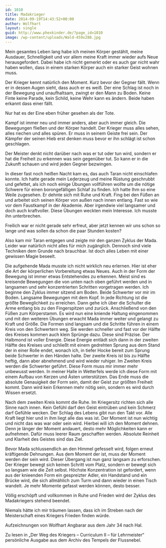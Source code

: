 ```yaml
---
id: 1010
title: Madakrieger
date: 2014-09-19T14:43:52+00:00
author: Wolfhart
layout: single
guid: http://www.phexkinder.de/?page_id=1010
image: /wp-content/uploads/Wald-459x288.jpg
---
```

Mein gesamtes Leben lang habe ich meinen Körper gestählt, meine Ausdauer, Schnelligkeit und vor allem meine Kraft immer wieder aufs Neue herausgefordert. Dabei habe ich nicht gemerkt oder es auch gar nicht wahr haben wollen, dass in einem starken Körper auch ein starker Geist wohnen muss.
  
Der Krieger kennt natürlich den Moment. Kurz bevor der Gegner fällt. Wenn er in dessen Augen sieht, dass auch er es weiß. Der eine Schlag ist noch in der Bewegung und unaufhaltsam, zwingt er den Mann zu Boden. Keine Finte keine Parade, kein Schild, keine Wehr kann es ändern. Beide haben erkannt dass einer fällt.

Nur hat es der Eine eben früher gesehen als der Tote.

Kampf ist immer neu und immer anders, aber auch immer gleich. Die Bewegungen fließen und der Körper handelt. Der Krieger muss alles sehen, alles riechen und alles spüren. Er muss in seinem Geiste frei sein. Der Kämpfer der seinen Hieb erst denken muss bevor er ihn schlägt ist schon geschlagen.
  
Der Meister denkt nicht darüber nach was er tut oder tun wird, sondern er hat die Freiheit zu erkennen was sein gegenüber tut. So kann er in die Zukunft schauen und wird jeden Gegner bezwingen.
  
In dieser fast noch heißen Nacht kam es, das auch Taran nicht einschlafen konnte. Ich hatte gerade mein Lederzeug und meine Rüstung geschrubbt und gefettet, als ich noch einige Übungen vollführen wollte um die nötige Schwere für einen borongefälligen Schlaf zu finden. Ich hatte Ihm so eine Weile zugesehen. Er dehnte sich mit Ruhe und Kraft. Fing bei den Füßen an und arbeitet sich seinen Körper von außen nach innen entlang. Fast so wie vor dem Faustkampf in der Akademie. Aber irgendwie viel langsamer und doch auch kraftvoller. Diese Übungen weckten mein Interesse. Ich musste ihn unterbrechen.
  
Freilich war er nicht gerade sehr erfreut, aber jetzt kennen wir uns schon so lange und was sollen da schon die paar Stunden kosten?
  
Also kam mir Taran entgegen und zeigte mir den ganzen Zyklus der Mada. Leider war natürlich nicht alles für mich zugänglich. Dennoch sind viele Techniken dem Grunde nach brauchbar. Ist doch alles Leben mit einer gewissen Magie beseelt.

Die aufgehende Mada musste ich nicht wirklich neu erlernen. Hier ist eher die Art der körperlichen Vorbereitung etwas Neues. Auch in der Form der Bewegung ist immer etwas Entstehendes zu erkennen. Meist sind es kreisende Bewegungen die von unten nach oben geführt werden und in langsamen und sehr konzentrierten Schritten vorgetragen werden. Ich beginne den Zyklus immer sitzend am Boden. Beide Schwerter vor mir im Boden. Langsame Bewegungen mit dem Kopf. In jede Richtung ist die größte Beweglichkeit zu erreichen. Dann gehe ich über die Schulter die Arme entlang bis zu den Fingerspitzen und zurück. Anschließend von den Füßen zum Körperstamm. Es wird nun eine kniende Haltung eingenommen und mit den weiteren Übungen erwacht Mada immer weiter und gelangt zu Kraft und Größe. Die Formen sind langsam und die Schritte führen in einem Kreis von den Schwertern weg. Sie werden schneller und fast vor der Hälfte des Kreises kommen auch klein Sprünge dazu. Diese sind Präzise. Der Halbmond ist voller Energie. Diese Energie entlädt sich dann in der zweiten Hälfte des Kreises und schließt mit einem gedrehten Sprung aus dem Stand der in einer Rolle endet, wonach ich, in tiefer Hocke bereit zum Sprung beide Schwerter in den Händen halte. Der zweite Kreis ist bis zu Hälfte heftig, dann aber abnehmend und wird wieder ruhiger. Im Zweiten Kreis werden die Schwerter geführt. Diese Form muss mir immer mehr unbewusst werden. In meiner Halle in Wetterfels werde ich diese Form mit einem Aufbau von Kerzen und Ästen unterstützen. Das Ende muss die absolute Genauigkeit der Form sein, damit der Geist zur größten Freiheit kommt. Dann wird kein Erkennen mehr nötig sein, sondern es wird durch Wissen ersetzt.

Nach dem zweiten Kreis kommt die Ruhe. Im Kriegersitz richten sich alle Sinne nach innen. Kein Gefühl darf den Geist eintrüben und kein Schmerz darf Gefühle wecken. Der Schlag des Lebens gibt nun den Takt vor. Alle Kraft liegt hier und in ihm liegt alle das was ist. Der Moment ist nun wichtig und nicht das was war oder sein wird. Hierbei will ich den Moment dehnen. Denn je länger der Moment andauert, desto mehr Möglichkeiten kann er aufnehmen. Dafür muss leerer Raum geschaffen werden. Absolute Reinheit und Klarheit des Geistes sind das Ziel.

Bevor Mada schlussendlich an den Himmel gefesselt wird, folgen erneut kräftigende Dehnungen. Aus dem Moment der ist, muss der Moment werden der sein wird. Dieser Übergang ist nun ganz langsam zu erforschen. Der Krieger bewegt sich keinen Schritt vom Platz, sondern er bewegt sich so langsam wie die Zeit selbst. Höchste Konzentration ist gefordert, wenn aus der knieenden Form ein gespreizter Adler, ein Handstand und ein Brücke wird, die sich allmählich zum Turm und dann wieder in einen Tisch wandelt. Je mehr Momente gefasst werden können, desto besser.
  
Völlig erschöpft und vollkommen in Ruhe und Frieden wird der Zyklus des Madakriegers stehend beendet.
  
Niemals hätte ich mir träumen lassen, dass ich im Streben nach der Meisterschaft eines Kriegers Frieden finden würde.

Aufzeichnungen von Wolfhart Angbarar aus dem Jahr 34 nach Hal.

Zu lesen in „Der Weg des Kriegers &#8211; Curriculum II &#8211; für Lehrmeister&#8220; persönliche Ausgabe aus dem Archiv des Tempels der Flussnebel.